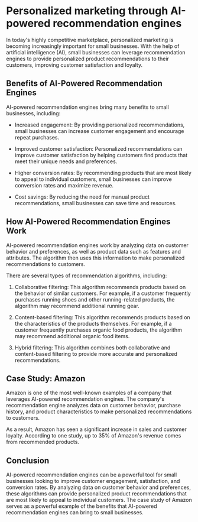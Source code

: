Personalized marketing through AI-powered recommendation engines
========================================================================================================================

In today's highly competitive marketplace, personalized marketing is becoming increasingly important for small businesses. With the help of artificial intelligence (AI), small businesses can leverage recommendation engines to provide personalized product recommendations to their customers, improving customer satisfaction and loyalty.

Benefits of AI-Powered Recommendation Engines
---------------------------------------------

AI-powered recommendation engines bring many benefits to small businesses, including:

* Increased engagement: By providing personalized recommendations, small businesses can increase customer engagement and encourage repeat purchases.

* Improved customer satisfaction: Personalized recommendations can improve customer satisfaction by helping customers find products that meet their unique needs and preferences.

* Higher conversion rates: By recommending products that are most likely to appeal to individual customers, small businesses can improve conversion rates and maximize revenue.

* Cost savings: By reducing the need for manual product recommendations, small businesses can save time and resources.

How AI-Powered Recommendation Engines Work
------------------------------------------

AI-powered recommendation engines work by analyzing data on customer behavior and preferences, as well as product data such as features and attributes. The algorithm then uses this information to make personalized recommendations to customers.

There are several types of recommendation algorithms, including:

1. Collaborative filtering: This algorithm recommends products based on the behavior of similar customers. For example, if a customer frequently purchases running shoes and other running-related products, the algorithm may recommend additional running gear.

2. Content-based filtering: This algorithm recommends products based on the characteristics of the products themselves. For example, if a customer frequently purchases organic food products, the algorithm may recommend additional organic food items.

3. Hybrid filtering: This algorithm combines both collaborative and content-based filtering to provide more accurate and personalized recommendations.

Case Study: Amazon
------------------

Amazon is one of the most well-known examples of a company that leverages AI-powered recommendation engines. The company's recommendation engine analyzes data on customer behavior, purchase history, and product characteristics to make personalized recommendations to customers.

As a result, Amazon has seen a significant increase in sales and customer loyalty. According to one study, up to 35% of Amazon's revenue comes from recommended products.

Conclusion
----------

AI-powered recommendation engines can be a powerful tool for small businesses looking to improve customer engagement, satisfaction, and conversion rates. By analyzing data on customer behavior and preferences, these algorithms can provide personalized product recommendations that are most likely to appeal to individual customers. The case study of Amazon serves as a powerful example of the benefits that AI-powered recommendation engines can bring to small businesses.
